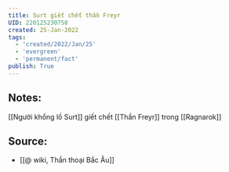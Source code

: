 ```yaml
---
title: Surt giết chết thần Freyr
UID: 220125230758
created: 25-Jan-2022
tags:
  - 'created/2022/Jan/25'
  - 'evergreen'
  - 'permanent/fact'
publish: True
---
```

## Notes:
[[Người khổng lồ Surt]] giết chết [[Thần Freyr]] trong [[Ragnarok]]

## Source:
- [[@ wiki, Thần thoại Bắc Âu]]


